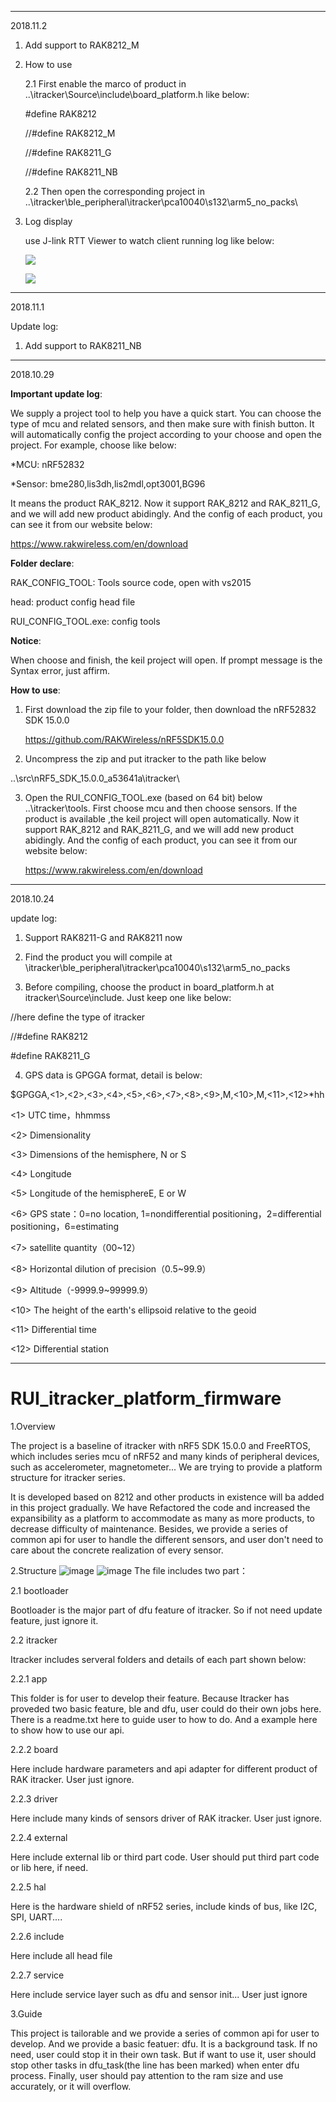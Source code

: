 
***************************************************************************************************************************
2018.11.2 

1. Add support to RAK8212_M

2. How to use

    2.1 First enable the marco of product in ..\itracker\Source\include\board_platform.h like below:
    
    #define RAK8212
    
    //#define RAK8212_M
    
    //#define RAK8211_G
    
    //#define RAK8211_NB
    
    
    2.2 Then open the corresponding project in ..\itracker\ble_peripheral\itracker\pca10040\s132\arm5_no_packs\
   
3. Log display

    use J-link RTT Viewer to watch client running log like below:
   
   ![](https://github.com/RAKWireless/RAK8212_itracker_firmware_based_on_nRF5SDK15.0_freertos/blob/master/20180827122232.png)
 
 
   ![](https://github.com/RAKWireless/RAK8212_itracker_firmware_based_on_nRF5SDK15.0_freertos/blob/master/20180827122253.jpg)
   

***************************************************************************************************************************
2018.11.1

Update log:

1. Add support to RAK8211_NB


***************************************************************************************************************************

2018.10.29

**Important update log**:

We supply a project tool to help you have a quick start. You can choose the type of mcu and related sensors, and then make sure with
finish button. It will automatically config the project according to your choose and open the project. For example, choose like below:

*MCU: nRF52832

*Sensor: bme280,lis3dh,lis2mdl,opt3001,BG96

It means the product RAK_8212. Now it support RAK_8212 and RAK_8211_G, and we will add new product abidingly. And the config of each 
product, you can see it from our website below:

https://www.rakwireless.com/en/download

**Folder declare**:

RAK_CONFIG_TOOL: Tools source code, open with vs2015

head: product config head file

RUI_CONFIG_TOOL.exe: config tools

**Notice**:

When choose and finish, the keil project will open. If prompt message is the Syntax error, just affirm. 

**How to use**:

1. First download the zip file to your folder, then download the nRF52832 SDK 15.0.0

    https://github.com/RAKWireless/nRF5SDK15.0.0

2. Uncompress the zip and put itracker to the path like below 

..\src\nRF5_SDK_15.0.0_a53641a\itracker\

3. Open the RUI_CONFIG_TOOL.exe (based on 64 bit) below ..\itracker\tools. First choose mcu and then choose sensors. If the product is available ,the keil project will open automatically. Now it support RAK_8212 and RAK_8211_G, and we will add new product abidingly. And the config of each product, you can see it from our website below:

    https://www.rakwireless.com/en/download

***************************************************************************************************************************


2018.10.24

update log:

1. Support RAK8211-G and RAK8211 now

2. Find the product you will compile at \itracker\ble_peripheral\itracker\pca10040\s132\arm5_no_packs

3. Before compiling, choose the product in board_platform.h at itracker\Source\include. Just keep one like below:

//here define the type of itracker 

//#define RAK8212

#define RAK8211_G

4. GPS data is GPGGA format, detail is below:

$GPGGA,<1>,<2>,<3>,<4>,<5>,<6>,<7>,<8>,<9>,M,<10>,M,<11>,<12>*hh

<1> UTC time，hhmmss 

<2> Dimensionality

<3> Dimensions of the hemisphere, N or S

<4> Longitude

<5> Longitude of the hemisphereE, E or W

<6> GPS state：0=no location, 1=nondifferential positioning，2=differential positioning，6=estimating 

<7> satellite quantity（00~12）

<8> Horizontal dilution of precision（0.5~99.9） 

<9> Altitude（-9999.9~99999.9） 

<10> The height of the earth's ellipsoid relative to the geoid

<11> Differential time

<12> Differential station
***************************************************************************************************************************
RUI_itracker_platform_firmware
==

1.Overview

The project is a baseline of itracker with nRF5 SDK 15.0.0 and FreeRTOS, which includes series mcu of nRF52 and many kinds of peripheral devices, such as accelerometer, magnetometer... We are trying to provide a platform structure for itracker series.

It is developed based on 8212 and other products in existence will ba added in this project gradually. We have Refactored the code and increased the expansibility as a platform to accommodate as many as more products, to decrease difficulty of maintenance. Besides, we provide a series of common api for user to handle the different sensors, and user don't need to care about the concrete realization of every sensor.

2.Structure
![image](https://github.com/RAKWireless/Pictures-for-readme/blob/master/RUI/RUI.png)
![image](https://github.com/RAKWireless/RUI_itracker_platform_firmware/blob/master/res/structure.png)
The file includes two part：

2.1 bootloader

Bootloader is the major part of dfu feature of itracker. So if not need update feature, just ignore it.

2.2 itracker

Itracker includes serveral folders and details of each part shown below:

2.2.1 app

This folder is for user to develop their feature. Because Itracker has proveded two basic feature, ble and dfu, user could do their own jobs here. There is a readme.txt here to guide user to how to do. And a example here to show how to use our api.

2.2.2 board

Here include hardware parameters and api adapter for different product of RAK itracker. User just ignore.

2.2.3 driver

Here include many kinds of sensors driver of RAK itracker. User just ignore.

2.2.4 external

Here include external lib or third part code. User should put third part code or lib here, if need.

2.2.5 hal

Here is the hardware shield of nRF52 series, include kinds of bus, like I2C, SPI, UART....

2.2.6 include

Here include all head file

2.2.7 service

Here include service layer such as dfu and sensor init... User just ignore

3.Guide

This project is tailorable and we provide a series of common api for user to develop. And we provide a basic featuer: dfu. It is a background task. If no need, user could stop it in their own task. But if want to use it, user should stop other tasks in dfu_task(the line has been marked) when enter dfu process. Finally, user should pay attention to the ram size and use accurately, or it will overflow.
